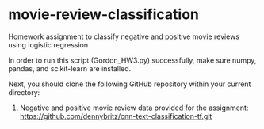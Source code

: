# movie-review-classification
Homework assignment to classify negative and positive movie reviews using logistic regression

In order to run this script (Gordon_HW3.py) successfully, make sure numpy, pandas, and scikit-learn are installed.

Next, you should clone the following GitHub repository within your current directory:

1. Negative and positive movie review data provided for the assignment: https://github.com/dennybritz/cnn-text-classification-tf.git
